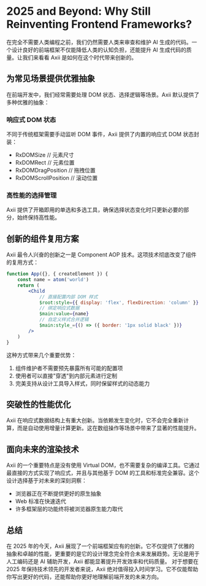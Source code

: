 # 2025 and Beyond: Why Still Reinventing Frontend Frameworks?

在完全不需要人类编程之前，我们仍然需要人类来审查和维护 AI 生成的代码。一个设计良好的前端框架不仅能降低人类的认知负担，还能提升 AI 生成代码的质量。让我们来看看 Axii 是如何在这个时代带来创新的。

## 为常见场景提供优雅抽象

在前端开发中，我们经常需要处理 DOM 状态、选择逻辑等场景。Axii 默认提供了多种优雅的抽象：
### 响应式 DOM 状态
不同于传统框架需要手动监听 DOM 事件，Axii 提供了内置的响应式 DOM 状态封装：

- RxDOMSize      // 元素尺寸
- RxDOMRect      // 元素位置
- RxDOMDragPosition // 拖拽位置
- RxDOMScrollPosition // 滚动位置

### 高性能的选择管理
Axii 提供了开箱即用的单选和多选工具，确保选择状态变化时只更新必要的部分，始终保持高性能。

## 创新的组件复用方案
Axii 最令人兴奋的创新之一是 Component AOP 技术。这项技术彻底改变了组件的复用方式：

```jsx
function App({}, { createElement }) {
    const name = atom('world')
    return (
        <Child
            // 直接配置内部 DOM 样式
            $root:style={{ display: 'flex', flexDirection: 'column' }}
            // 绑定响应式数据
            $main:value={name}
            // 自定义样式合并逻辑
            $main:style_={() => ({ border: '1px solid black' })}
        />
    )
}
```

这种方式带来几个重要优势：

1. 组件维护者不需要预先暴露所有可能的配置项
2. 使用者可以直接"穿透"到内部元素进行定制
3. 完美支持从设计工具导入样式，同时保留样式的动态能力

## 突破性的性能优化

Axii 在响应式数据结构上有重大创新。当依赖发生变化时，它不会完全重新计算，而是自动使用增量计算更新。这在数组操作等场景中带来了显著的性能提升。

## 面向未来的渲染技术

Axii 的一个重要特点是没有使用 Virtual DOM，也不需要复杂的编译工具。它通过最直接的方式实现了响应式，并且与其他基于 DOM 的工具和标准完全兼容。这个设计选择基于对未来的深刻洞察：
- 浏览器正在不断提供更好的原生抽象
- Web 标准在快速迭代
- 许多框架层的功能终将被浏览器原生能力取代

## 总结

在 2025 年的今天，Axii 展现了一个前端框架应有的创新。它不仅提供了优雅的抽象和卓越的性能，更重要的是它的设计理念完全符合未来发展趋势。无论是用于人工编码还是 AI 辅助开发，Axii 都能显著提升开发效率和代码质量。
对于想要在 2025 年保持技术领先的开发者来说，Axii 绝对值得投入时间学习。它不仅能帮助你写出更好的代码，还能帮助你更好地理解前端开发的未来方向。


